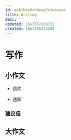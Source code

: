 ```yaml
---
id: gab1bie0snbeyg5u1wzwuxe
title: Writing
desc: ''
updated: 1663767109755
created: 1663766233208
---
```


# 写作



## 小作文

- 信件

- 通知

### 建议信

## 大作文


